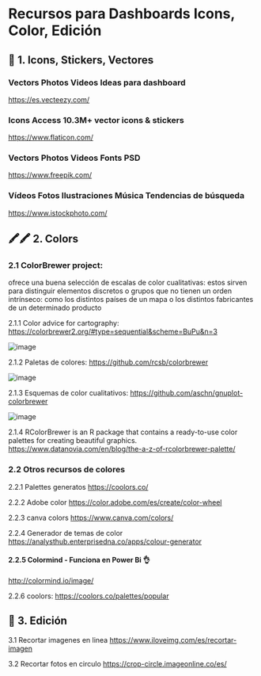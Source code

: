 # Recursos para Dashboards Icons, Color, Edición  



## 🍳 1. Icons, Stickers,  Vectores

### Vectors Photos  Videos Ideas para dashboard
https://es.vecteezy.com/ 

### Icons Access 10.3M+ vector icons & stickers
https://www.flaticon.com/  

### Vectors Photos  Videos Fonts  PSD 
https://www.freepik.com/ 

### Vídeos Fotos Ilustraciones Música Tendencias de búsqueda
https://www.istockphoto.com/


## 🖍️🖍️ 2. Colors

### 2.1 ColorBrewer project: 

ofrece una buena selección de escalas de color cualitativas: estos sirven para distinguir elementos discretos o grupos que no tienen un orden intrínseco: como los distintos países de un mapa o los distintos fabricantes de un determinado producto

2.1.1 Color advice for cartography: https://colorbrewer2.org/#type=sequential&scheme=BuPu&n=3 

![image](https://user-images.githubusercontent.com/82233779/221387449-f7ff4d89-a8f2-4931-bc35-12c23188b661.png)

2.1.2 Paletas de colores: https://github.com/rcsb/colorbrewer 

![image](https://user-images.githubusercontent.com/82233779/221387463-1e48304b-4be4-4c9b-9086-c2f46994e1cb.png)

2.1.3 Esquemas de color cualitativos: https://github.com/aschn/gnuplot-colorbrewer 

![image](https://user-images.githubusercontent.com/82233779/221387440-49ebd839-6216-4b59-89b0-4d4fb1ff1912.png)

2.1.4 RColorBrewer is an R package that contains a ready-to-use color palettes for creating beautiful graphics. https://www.datanovia.com/en/blog/the-a-z-of-rcolorbrewer-palette/ 

### 2.2 Otros recursos de colores 

2.2.1 Palettes generatos  https://coolors.co/ 

2.2.2 Adobe color https://color.adobe.com/es/create/color-wheel 

2.2.3 canva colors https://www.canva.com/colors/ 

2.2.4 Generador de temas de color https://analysthub.enterprisedna.co/apps/colour-generator 

#### 2.2.5 Colormind - Funciona en Power Bi 👌
http://colormind.io/image/ 

2.2.6 coolors: https://coolors.co/palettes/popular 


## 👀 3. Edición

3.1 Recortar imagenes en linea https://www.iloveimg.com/es/recortar-imagen

3.2 Recortar fotos en circulo https://crop-circle.imageonline.co/es/ 
